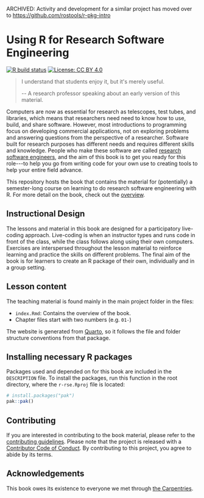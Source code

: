 ARCHIVED: Activity and development for a similar project has moved over to https://github.com/rostools/r-pkg-intro

# Using R for Research Software Engineering

<!-- badges: start -->

[![R build
status](https://github.com/merely-useful/r-rse/workflows/renderbook/badge.svg)](https://github.com/merely-useful/r-rse/actions)
[![License: CC BY
4.0](https://img.shields.io/badge/License-CC%20BY%204.0-lightgrey.svg)](https://creativecommons.org/licenses/by/4.0/)

<!-- badges: end -->

> I understand that students enjoy it, but it's merely useful.
>
> -- A research professor speaking about an early version of this
> material.

Computers are now as essential for research as telescopes, test tubes,
and libraries, which means that researchers need need to know how to
use, build, and share software. However, most introductions to
programming focus on developing commercial applications, not on
exploring problems and answering questions from the perspective of a
researcher. Software built for research purposes has different needs and
requires different skills and knowledge. People who make these software
are called [research software engineers](https://researchsoftware.org/),
and the aim of this book is to get you ready for this role---to help you
go from writing code for your own use to creating tools to help your
entire field advance.

This repository hosts the book that contains the material for
(potentially) a semester-long course on learning to do research software
engineering with R. For more detail on the book, check out the
[overview](https://merely-useful.github.io/r-rse/preface.html).

## Instructional Design

The lessons and material in this book are designed for a participatory
live-coding approach. Live-coding is when an instructor types and runs
code in front of the class, while the class follows along using their
own computers. Exercises are interspersed throughout the lesson material
to reinforce learning and practice the skills on different problems. The
final aim of the book is for learners to create an R package of their
own, individually and in a group setting.

## Lesson content

The teaching material is found mainly in the main project folder in the
files:

-   `index.Rmd`: Contains the overview of the book.
-   Chapter files start with two numbers (e.g. `01-`)

The website is generated from [Quarto](https://quarto.org), so it
follows the file and folder structure conventions from that package.

## Installing necessary R packages

Packages used and depended on for this book are included in the
`DESCRIPTION` file. To install the packages, run this function in the
root directory, where the `r-rse.Rproj` file is located:

``` r
# install.packages("pak")
pak::pak()
```

## Contributing

If you are interested in contributing to the book material, please refer
to the [contributing guidelines](.github/CONTRIBUTING.md). Please note
that the project is released with a [Contributor Code of
Conduct](CODE_OF_CONDUCT.md). By contributing to this project, you agree
to abide by its terms.

## Acknowledgements

This book owes its existence to everyone we met through [the
Carpentries](https://carpentries.org/).
